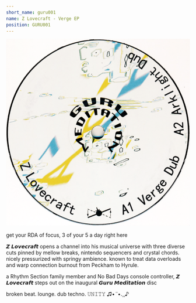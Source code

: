 ```yaml
---
short_name: guru001
name: Z Lovecraft - Verge EP
position: GURU001
---
```


<img src="/releases/guru001.png" class="label" />

get your RDA of focus, 3 of your 5 a day right here

𝙕 𝙇𝙤𝙫𝙚𝙘𝙧𝙖𝙛𝙩 opens a channel into his musical universe with three diverse cuts pinned by mellow breaks, nintendo sequencers and crystal chords. nicely pressurized with springy ambience. known to treat data overloads and warp connection burnout from Peckham to Hyrule.

a Rhythm Section family member and No Bad Days console controller, 𝙕 𝙇𝙤𝙫𝙚𝙘𝙧𝙖𝙛𝙩 steps out on the inaugural 𝙂𝙪𝙧𝙪 𝙈𝙚𝙙𝙞𝙩𝙖𝙩𝙞𝙤𝙣 disc

broken beat. lounge. dub techno. 𝚄𝙽𝙸𝚃𝚈 ♫•*¨*•.¸¸♪
